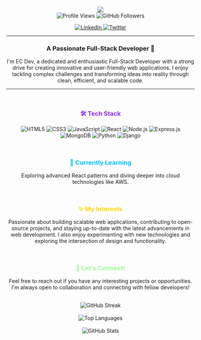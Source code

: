 <div align="center">
  <br/>
  <a href="https://github.com/your-github-username">
    <img src="https://readme-typing-svg.herokuapp.com/?lines=Hi+there,+I'm+EC+Dev! 👋&font=Pacifico&center=true&size=30">
  </a>
  <br/>
  <img src="https://komarev.com/ghpvc/?username=your-github-username&style=flat-square&color=blue" alt="Profile Views" />
  <img src="https://img.shields.io/github/followers/your-github-username?label=Followers&style=social" alt="GitHub Followers" />
  <br/>
  <p align="center">
    <a href="https://linkedin.com/in/your-linkedin-profile">
      <img src="https://img.shields.io/badge/LinkedIn-%230077B5.svg?style=for-the-badge&logo=linkedin&logoColor=white" alt="LinkedIn">
    </a>
    <a href="https://twitter.com/your-twitter-handle">
      <img src="https://img.shields.io/badge/Twitter-%231DA1F2.svg?style=for-the-badge&logo=twitter&logoColor=white" alt="Twitter">
    </a>
    </p>
</div>

---

<h3 align="center">A Passionate Full-Stack Developer 🚀</h3>

<p align="center">
  I'm EC Dev, a dedicated and enthusiastic Full-Stack Developer with a strong drive for creating innovative and user-friendly web applications. I enjoy tackling complex challenges and transforming ideas into reality through clean, efficient, and scalable code.
</p>

---

<br/>

<div align="center">
  <h3 style="color: #8a2be2;">🛠️ Tech Stack</h3>
  <p>
    <img src="https://img.shields.io/badge/HTML5-%23E34F26.svg?style=for-the-badge&logo=html5&logoColor=white" alt="HTML5" />
    <img src="https://img.shields.io/badge/CSS3-%231572B6.svg?style=for-the-badge&logo=css3&logoColor=white" alt="CSS3" />
    <img src="https://img.shields.io/badge/JavaScript-%23F7DF1E.svg?style=for-the-badge&logo=javascript&logoColor=black" alt="JavaScript" />
    <img src="https://img.shields.io/badge/React-%2361DAFB.svg?style=for-the-badge&logo=react&logoColor=black" alt="React" />
    <img src="https://img.shields.io/badge/Node.js-%23339933.svg?style=for-the-badge&logo=nodedotjs&logoColor=white" alt="Node.js" />
    <img src="https://img.shields.io/badge/Express.js-%23404D59.svg?style=for-the-badge" alt="Express.js" />
    <img src="https://img.shields.io/badge/MongoDB-%2347A248.svg?style=for-the-badge&logo=mongodb&logoColor=white" alt="MongoDB" />
    <img src="https://img.shields.io/badge/Python-%233776AB.svg?style=for-the-badge&logo=python&logoColor=white" alt="Python" />
    <img src="https://img.shields.io/badge/Django-%23092E20.svg?style=for-the-badge&logo=django&logoColor=white" alt="Django" />
    </p>
</div>

<br/>

<div align="center">
  <h3 style="color: #00bfff;">🌱 Currently Learning</h3>
  <p>
    Exploring advanced React patterns and diving deeper into cloud technologies like AWS.
  </p>
</div>

<br/>

<div align="center">
  <h3 style="color: #ffd700;">✨ My Interests</h3>
  <p>
    Passionate about building scalable web applications, contributing to open-source projects, and staying up-to-date with the latest advancements in web development. I also enjoy experimenting with new technologies and exploring the intersection of design and functionality.
  </p>
</div>

<br/>

<div align="center">
  <h3 style="color: #98fb98;">🤝 Let's Connect!</h3>
  <p>
    Feel free to reach out if you have any interesting projects or opportunities. I'm always open to collaboration and connecting with fellow developers!
  </p>
</div>

<br/>

<div align="center">
  <img src="https://github-readme-streak-stats.herokuapp.com/?user=your-github-username&theme=dark" alt="GitHub Streak" />
</div>

<br/>

<div align="center">
  <img src="https://github-readme-stats.vercel.app/api/top-langs/?username=your-github-username&layout=compact&theme=dark" alt="Top Languages" />
</div>

<br/>

<div align="center">
  <img src="https://github-readme-stats.vercel.app/api?username=your-github-username&show_icons=true&theme=dark" alt="GitHub Stats" />
</div>
